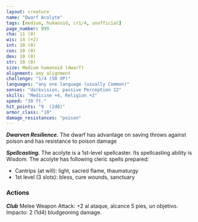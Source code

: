 ```yaml
---
layout: creature
name: "Dwarf Acolyte"
tags: [medium, humanoid, cr1/4, unofficial]
page_number: 999
cha: 11 (0)
wis: 14 (+2)
int: 10 (0)
con: 10 (0)
dex: 10 (0)
str: 10 (0)
size: Medium humanoid (dwarf)
alignment: any alignment
challenge: "1/4 (50 XP)"
languages: "any one language (usually Common)"
senses: "darkvision, passive Perception 12"
skills: "Medicine +4, Religion +2"
speed: "30 ft."
hit_points: "9  (2d8)"
armor_class: "10"
damage_resistances: "poison"
---
```


***Dwarven Resilience.*** The dwarf has advantage on saving throws against poison and has resistance to poison damage

***Spellcasting.*** The acolyte is a 1st-level spellcaster. Its spellcasting ability is Wisdom. The acolyte has following cleric spells prepared:
* Cantrips (at will): light, sacred flame, thaumaturgy
* 1st level (3 slots): bless, cure wounds, sanctuary

### Actions

***Club*** Melee Weapon Attack: +2 al ataque, alcance 5 pies, un objetivo. Impacto: 2 (1d4) bludgeoning damage.
